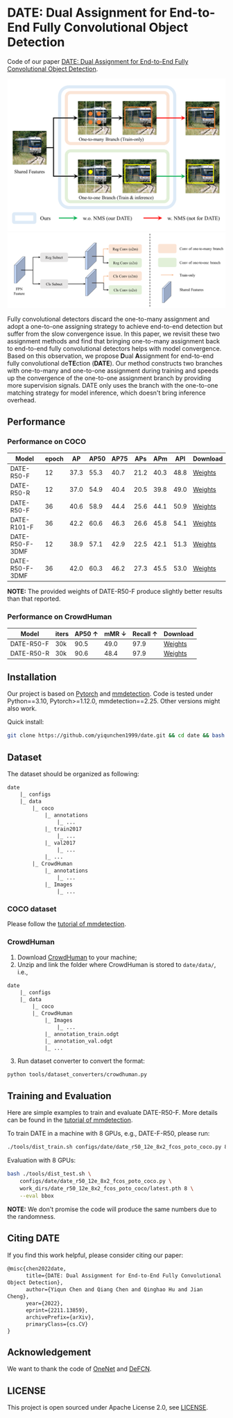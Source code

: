 
# DATE: Dual Assignment for End-to-End Fully Convolutional Object Detection

Code of our paper [DATE: Dual Assignment for End-to-End Fully Convolutional Object Detection](https://arxiv.org/abs/2211.13859).

![Core](./assets/Core.png) ![Architecture](./assets/Arch.png)

Fully convolutional detectors discard the one-to-many assignment and adopt a one-to-one assigning strategy to achieve end-to-end detection but suffer from the slow convergence issue. In this paper, we revisit these two assignment methods and find that bringing one-to-many assignment back to end-to-end fully convolutional detectors helps with model convergence. Based on this observation, we propose **D**ual **A**ssignment for end-to-end fully convolutional de**TE**ction (**DATE**). Our method constructs two branches with one-to-many and one-to-one assignment during training and speeds up the convergence of the one-to-one assignment branch by providing more supervision signals. DATE only uses the branch with the one-to-one matching strategy for model inference, which doesn't bring inference overhead. 

## Performance

### Performance on COCO

| Model       | epoch | AP | AP50 | AP75 | APs | APm | APl | Download |
| ----------- | ----- | -- | ---- | ---- | --- | --- | --- | ---------- |
| DATE-R50-F  | 12    |37.3| 55.3 | 40.7 | 21.2| 40.3| 48.8| [Weights](https://mailsdueducn-my.sharepoint.com/:u:/g/personal/201700181055_mail_sdu_edu_cn/EZ3CzL3SVgtEkccSjsz0-CcBUbZasnvOXRYKnCMu6qfRYA?e=vPzh0n) |
| DATE-R50-R  | 12    |37.0| 54.9 | 40.4 | 20.5| 39.8| 49.0| [Weights](https://mailsdueducn-my.sharepoint.com/:u:/g/personal/201700181055_mail_sdu_edu_cn/EQiJyIZ5m4tCjgz_ORscvxQBX5PAvAWds0UdZxNk-zCDJQ?e=ax9Ty1) |
| DATE-R50-F  | 36    |40.6| 58.9 | 44.4 | 25.6| 44.1| 50.9| [Weights](https://mailsdueducn-my.sharepoint.com/:u:/g/personal/201700181055_mail_sdu_edu_cn/EfpK-HGolPBCv9Zv0j0739gB5ifDEViNJ4HBZTlu7-6a9w?e=mTfdzm) |
| DATE-R101-F | 36    |42.2| 60.6 | 46.3 | 26.6| 45.8| 54.1| [Weights](https://mailsdueducn-my.sharepoint.com/:u:/g/personal/201700181055_mail_sdu_edu_cn/EVDHUZemYPhOkcdkXvJD67cBtHdnO0941t4_h5M9OGUcjw?e=Clpo0e) |
| DATE-R50-F-3DMF| 12 |38.9| 57.1 | 42.9 | 22.5| 42.1| 51.3| [Weights](https://mailsdueducn-my.sharepoint.com/:u:/g/personal/201700181055_mail_sdu_edu_cn/EVAXXEcwhpdMghEzhaQTaqsBYqKfcRdnadPuM4xZiAqiWw?e=C7EokO) |
| DATE-R50-F-3DMF| 36 |42.0| 60.3 | 46.2 | 27.3| 45.5| 53.0| [Weights](https://mailsdueducn-my.sharepoint.com/:u:/g/personal/201700181055_mail_sdu_edu_cn/Ef-J9gQPR3ZOn0UMoci5m2kBHo9S0H-5aM6jNzqj4bWhDw?e=PT18i7) |

**NOTE:** The provided weights of DATE-R50-F produce slightly better results than that reported.

### Performance on CrowdHuman

| Model       | iters | AP50 $\uparrow$ | mMR $\downarrow$  | Recall $\uparrow$ | Download |
| ----------- | ----- | ---- | ---- | ------ | ---------- |
| DATE-R50-F  | 30k   | 90.5 | 49.0 | 97.9   | [Weights](https://mailsdueducn-my.sharepoint.com/:u:/g/personal/201700181055_mail_sdu_edu_cn/EUZdioib2OVAg4TlSlMcDOABrMaP5r6ndA-O4zYrVPZt1Q?e=ig4nbW) |
| DATE-R50-R  | 30k   | 90.6 | 48.4 | 97.9   | [Weights](https://mailsdueducn-my.sharepoint.com/:u:/g/personal/201700181055_mail_sdu_edu_cn/EV7Nxs5KuX1Cr24GshiqJtkB1pmTf3MTbLx5PkVBBtTHvQ?e=ak1EJ6) |

## Installation

Our project is based on [Pytorch](https://pytorch.org/) and [mmdetection](https://github.com/open-mmlab/mmdetection/). Code is tested under Python==3.10, Pytorch>=1.12.0, mmdetection==2.25. Other versions might also work.

Quick install:
```bash
git clone https://github.com/yiqunchen1999/date.git && cd date && bash -i ./install.sh
```

## Dataset

The dataset should be organized as following:
```
date
    |_ configs
    |_ data
        |_ coco
            |_ annotations
                |_ ...
            |_ train2017
                |_ ...
            |_ val2017
                |_ ...
            |_ ...
        |_ CrowdHuman
            |_ annotations
                |_ ...
            |_ Images
                |_ ...
```

### COCO dataset

Please follow the [tutorial of mmdetection](https://mmdetection.readthedocs.io/en/stable/1_exist_data_model.html#prepare-datasets).

### CrowdHuman

1. Download [CrowdHuman](https://www.crowdhuman.org/) to your machine;
2. Unzip and link the folder where CrowdHuman is stored to `date/data/`, i.e., 
```
date
    |_ configs
    |_ data
        |_ coco
        |_ CrowdHuman
            |_ Images
                |_ ...
            |_ annotation_train.odgt
            |_ annotation_val.odgt
            |_ ...
```
3. Run dataset converter to convert the format:
```bash
python tools/dataset_converters/crowdhuman.py
```

## Training and Evaluation

Here are simple examples to train and evaluate DATE-R50-F. More details can be found in the [tutorial of mmdetection](https://mmdetection.readthedocs.io/en/stable/1_exist_data_model.html#).

To train DATE in a machine with 8 GPUs, e.g., DATE-F-R50, please run:
```bash
./tools/dist_train.sh configs/date/date_r50_12e_8x2_fcos_poto_coco.py 8
```

Evaluation with 8 GPUs:
```bash
bash ./tools/dist_test.sh \
    configs/date/date_r50_12e_8x2_fcos_poto_coco.py \
    work_dirs/date_r50_12e_8x2_fcos_poto_coco/latest.pth 8 \
    --eval bbox
```

**NOTE:** We don't promise the code will produce the same numbers due to the randomness.

## Citing DATE

If you find this work helpful, please consider citing our paper:

```
@misc{chen2022date,
      title={DATE: Dual Assignment for End-to-End Fully Convolutional Object Detection}, 
      author={Yiqun Chen and Qiang Chen and Qinghao Hu and Jian Cheng},
      year={2022},
      eprint={2211.13859},
      archivePrefix={arXiv},
      primaryClass={cs.CV}
}
```

## Acknowledgement

We want to thank the code of [OneNet](https://github.com/PeizeSun/OneNet) and [DeFCN](https://github.com/Megvii-BaseDetection/DeFCN). 

## LICENSE

This project is open sourced under Apache License 2.0, see [LICENSE](./LICENSE.txt).
